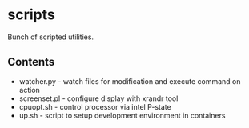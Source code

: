 # scripts
Bunch of scripted utilities. 

## Contents
* watcher.py - watch files for modification and execute command on action
* screenset.pl - configure display with xrandr tool
* cpuopt.sh - control processor via intel P-state
* up.sh - script to setup development environment in containers

